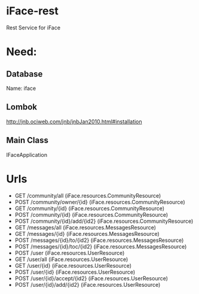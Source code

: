 # iFace-rest
Rest Service for iFace

# Need:
## Database
Name: iface
## Lombok
http://jnb.ociweb.com/jnb/jnbJan2010.html#installation
## Main Class
IFaceApplication

# Urls
- GET /community/all (iFace.resources.CommunityResource)
- POST /community/owner/{id} (iFace.resources.CommunityResource)
- GET     /community/{id} (iFace.resources.CommunityResource)
- POST    /community/{id} (iFace.resources.CommunityResource)
- POST    /community/{id}/add/{id2} (iFace.resources.CommunityResource)
- GET     /messages/all (iFace.resources.MessagesResource)
- GET     /messages/{id} (iFace.resources.MessagesResource)
- POST    /messages/{id}/to/{id2} (iFace.resources.MessagesResource)
- POST    /messages/{id}/toc/{id2} (iFace.resources.MessagesResource)
- POST    /user (iFace.resources.UserResource)
- GET     /user/all (iFace.resources.UserResource)
- GET     /user/{id} (iFace.resources.UserResource)
- POST    /user/{id} (iFace.resources.UserResource)
- POST    /user/{id}/accept/{id2} (iFace.resources.UserResource)
- POST    /user/{id}/add/{id2} (iFace.resources.UserResource)
